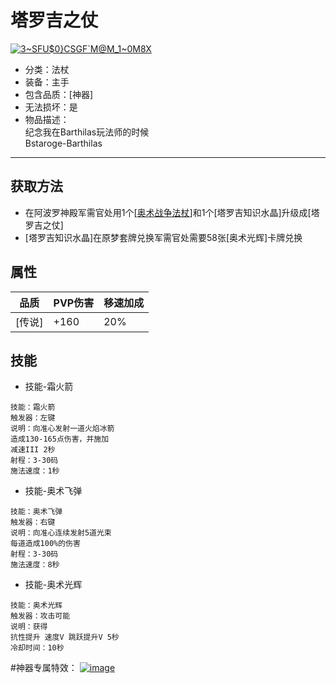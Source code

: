# 塔罗吉之仗
<a href="https://imgbb.com/"><img src="https://i.ibb.co/n3SCqTr/3-SFU-0-CSGF-M-M-1-0-M8-X.png" alt="3~SFU$0}CSGF`M@M_1~0M8X" border="0"></a>
* 分类：法杖
* 装备：主手
* 包含品质：[神器]
* 无法损坏：是
* 物品描述：<br/>纪念我在Barthilas玩法师的时候<br/>Bstaroge-Barthilas
---
## 获取方法
* 在阿波罗神殿军需官处用1个[<a href="https://github.com/LeafletXD/Minecraft-Yuanchu-Server-Wiki/blob/main/Wiki/RPG%E9%81%93%E5%85%B7/%E8%BF%9C%E7%A8%8B%E6%AD%A6%E5%99%A8/%E6%B3%95%E6%9D%96/%E5%A5%A5%E6%9C%AF%E6%88%98%E4%BA%89%E6%B3%95%E6%9D%96.md">奥术战争法杖<a/>]和1个[塔罗吉知识水晶]升级成[塔罗吉之仗]
* [塔罗吉知识水晶]在原梦套牌兑换军需官处需要58张[奥术光辉]卡牌兑换
## 属性
|品质|PVP伤害|移速加成|
|----|----|----|
|[传说]|+160|20%|
## 技能
* 技能-霜火箭
```
技能：霜火箭
触发器：左键
说明：向准心发射一道火焰冰箭
造成130-165点伤害，并施加
减速III 2秒
射程：3-30码
施法速度：1秒
```
* 技能-奥术飞弹
```
技能：奥术飞弹
触发器：右键
说明：向准心连续发射5道光束
每道造成100%的伤害
射程：3-30码
施法速度：8秒
```
* 技能-奥术光辉
```
技能：奥术光辉
触发器：攻击可能
说明：获得
抗性提升 速度V 跳跃提升V 5秒
冷却时间：10秒
```
#神器专属特效：
<a href="https://ibb.co/mCrfq4P"><img src="https://i.ibb.co/mCrfq4P/image.png" alt="image" border="0"></a>

